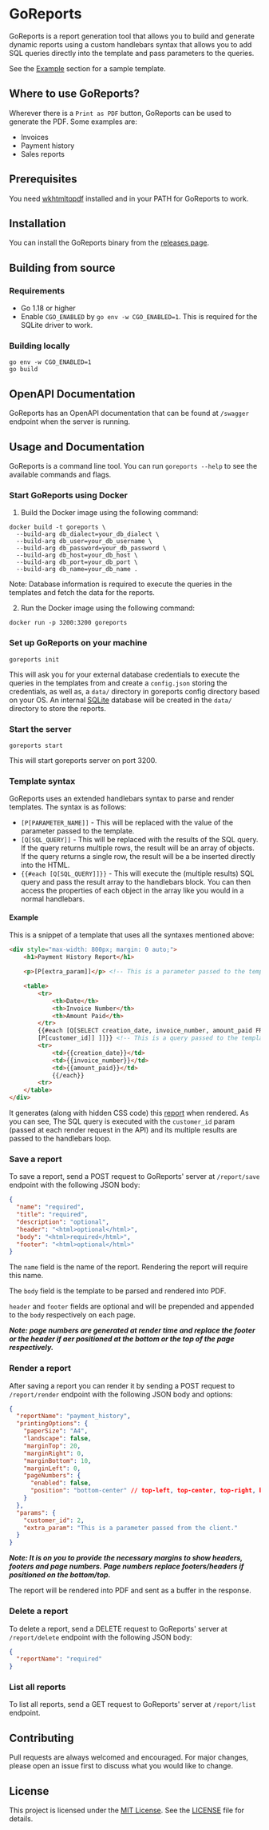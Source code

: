 # GoReports

GoReports is a report generation tool that allows you to build and generate dynamic reports using a custom
handlebars syntax that allows you to add SQL queries directly into the template and pass parameters to the queries.

See the [Example](#example) section for a sample template.

## Where to use GoReports?

Wherever there is a `Print as PDF` button, GoReports can be used to generate the PDF. Some examples are:
- Invoices
- Payment history
- Sales reports

## Prerequisites

You need [wkhtmltopdf](https://wkhtmltopdf.org/downloads.html) installed and in your PATH for GoReports to work.

## Installation

You can install the GoReports binary from the [releases page](https://github.com/Okira-E/goreports/releases).

## Building from source

### Requirements

- Go 1.18 or higher
- Enable `CGO_ENABLED` by `go env -w CGO_ENABLED=1`. This is required for the SQLite driver to work.

### Building locally

```shell
go env -w CGO_ENABLED=1
go build
```

## OpenAPI Documentation

GoReports has an OpenAPI documentation that can be found at `/swagger` endpoint when the server is running.

## Usage and Documentation

GoReports is a command line tool. You can run `goreports --help` to see the available commands and flags.

### Start GoReports using Docker

1. Build the Docker image using the following command:

```shell
docker build -t goreports \
  --build-arg db_dialect=your_db_dialect \
  --build-arg db_user=your_db_username \
  --build-arg db_password=your_db_password \
  --build-arg db_host=your_db_host \
  --build-arg db_port=your_db_port \
  --build-arg db_name=your_db_name .
```

Note: Database information is required to execute the queries in the templates and fetch the data for the reports.

2. Run the Docker image using the following command:

```shell
docker run -p 3200:3200 goreports
```

### Set up GoReports on your machine

```shell
goreports init
```

This will ask you for your external database credentials to execute the queries in the templates from and create
a `config.json` storing the credentials, as well as, a `data/` directory in goreports config directory based on your OS.
An internal [SQLite](https://www.sqlite.org/index.html) database will be created in the `data/` directory to store the
reports.

### Start the server

```shell
goreports start
```

This will start goreports server on port 3200.

### Template syntax

GoReports uses an extended handlebars syntax to parse and render templates. The syntax is as follows:

- `[P[PARAMETER_NAME]]` - This will be replaced with the value of the parameter passed to the template.
- `[Q[SQL_QUERY]]` - This will be replaced with the results of the SQL query. If the query returns multiple rows,
  the result will be an array of objects. If the query returns a single row, the result will be a be inserted directly into the HTML.
- `{{#each [Q[SQL_QUERY]]}}` - This will execute the (multiple results) SQL query and pass the result array to the
  handlebars block. You can then access the properties of each object in the array like you would in a normal handlebars.

#### Example
This is a snippet of a template that uses all the syntaxes mentioned above:
```html
<div style="max-width: 800px; margin: 0 auto;">
    <h1>Payment History Report</h1>

    <p>[P[extra_param]]</p> <!-- This is a parameter passed to the template at request/render time -->

    <table>
        <tr>
            <th>Date</th>
            <th>Invoice Number</th>
            <th>Amount Paid</th>
        </tr>
        {{#each [Q[SELECT creation_date, invoice_number, amount_paid FROM payments WHERE customer_id =
        [P[customer_id]] ]]}} <!-- This is a query passed to the template with a parameter in it -->
        <tr>
            <td>{{creation_date}}</td>
            <td>{{invoice_number}}</td>
            <td>{{amount_paid}}</td>
            {{/each}}
        <tr>
    </table>
</div>
```
It generates (along with hidden CSS code) this [report](./examples/payment_history.pdf) when rendered. As you can see, The SQL query is executed with the `customer_id` param (passed at each render request in the API) and its multiple results are passed to the handlebars loop.


### Save a report

To save a report, send a POST request to GoReports' server at `/report/save` endpoint with the following JSON body:

```json
{
  "name": "required",
  "title": "required",
  "description": "optional",
  "header": "<html>optional</html>",
  "body": "<html>required</html>",
  "footer": "<html>optional</html>"
}
```

The `name` field is the name of the report. Rendering the report will require this name.

The `body` field is the template to be parsed and rendered into PDF.

`header` and `footer` fields are optional and will be prepended and appended to the `body` respectively on each page.

***Note: page numbers are generated at render time and replace the footer or the header if aer positioned at the bottom or the top of the page respectively.***

### Render a report

After saving a report you can render it by sending a POST request to `/report/render` endpoint with the following JSON body and options:

```json
{
  "reportName": "payment_history",
  "printingOptions": {
    "paperSize": "A4",
    "landscape": false,
    "marginTop": 20,
    "marginRight": 0,
    "marginBottom": 10,
    "marginLeft": 0,
    "pageNumbers": {
      "enabled": false,
      "position": "bottom-center" // top-left, top-center, top-right, bottom-left, bottom-center, bottom-right
    }
  },
  "params": {
    "customer_id": 2,
    "extra_param": "This is a parameter passed from the client."
  }
}
```
***Note: It is on you to provide the necessary margins to show headers, footers and page numbers. Page numbers replace footers/headers if positioned on the bottom/top.***

The report will be rendered into PDF and sent as a buffer in the response.

### Delete a report

To delete a report, send a DELETE request to GoReports' server at `/report/delete` endpoint with the following JSON body:

```json
{
  "reportName": "required"
}
```

### List all reports

To list all reports, send a GET request to GoReports' server at `/report/list` endpoint.

## Contributing

Pull requests are always welcomed and encouraged. For major changes, please open an issue first to discuss what you would like to change.

## License

This project is licensed under the [MIT License](https://choosealicense.com/licenses/mit/). See the [LICENSE](LICENSE) file for details.